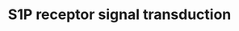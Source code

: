 ---
annotations:
- id: PW:0000125
  parent: signaling pathway
  type: Pathway Ontology
  value: G protein mediated signaling pathway
- id: PW:0000960
  parent: signaling pathway
  type: Pathway Ontology
  value: sphingosine 1-phosphate signaling pathway
authors:
- MaintBot
- Ddigles
- Mkutmon
- Eweitz
citedin:
- link: PMC7645421
  title: Unraveling the blood transcriptome after real-life exposure of Wistar-rats
    to PM2.5, PM1 and water-soluble metals in the ambient air (2020)
description: Metabolism of sphingomyelin by the sphingomyelinase, ceramidase (Cer'ase)
  and the sphingosine kinase (SK) enzymes results in formation of S1P and receptor
  activation. Autocrine and paracrine modes of receptor activation have been implied
  but have yet to be rigorously proven. Critical signaling molecules, such as phospholipase
  C (PLC), ERK, PI3K, and Akt are activated. Active Akt binds to the receptor and
  phosphorylates the third intracellular loop, which is essential for Rac activation.
last-edited: 2021-05-16
organisms:
- Rattus norvegicus
redirect_from:
- /index.php/Pathway:WP1312
- /instance/WP1312
- /instance/WP1312_rr117010
revision: r117010
schema-jsonld:
- '@context': https://schema.org/
  '@id': https://wikipathways.github.io/pathways/WP1312.html
  '@type': Dataset
  creator:
    '@type': Organization
    name: WikiPathways
  description: Metabolism of sphingomyelin by the sphingomyelinase, ceramidase (Cer'ase)
    and the sphingosine kinase (SK) enzymes results in formation of S1P and receptor
    activation. Autocrine and paracrine modes of receptor activation have been implied
    but have yet to be rigorously proven. Critical signaling molecules, such as phospholipase
    C (PLC), ERK, PI3K, and Akt are activated. Active Akt binds to the receptor and
    phosphorylates the third intracellular loop, which is essential for Rac activation.
  keywords:
  - Akt1
  - Akt2
  - Akt3
  - Asah1
  - Gnai1
  - Gnai2
  - Gnai3
  - LOC100912585
  - Mapk1
  - Mapk12
  - Mapk3
  - Mapk4
  - Mapk6
  - Pik3c2b
  - Plcb1
  - Plcb2
  - Plcb3
  - Racgap1
  - S1pr1
  - S1pr2
  - S1pr3
  - S1pr5
  - Smpd2
  - Sphk1
  - Sphk2
  license: CC0
  name: S1P receptor signal transduction
seo: CreativeWork
title: S1P receptor signal transduction
wpid: WP1312
---